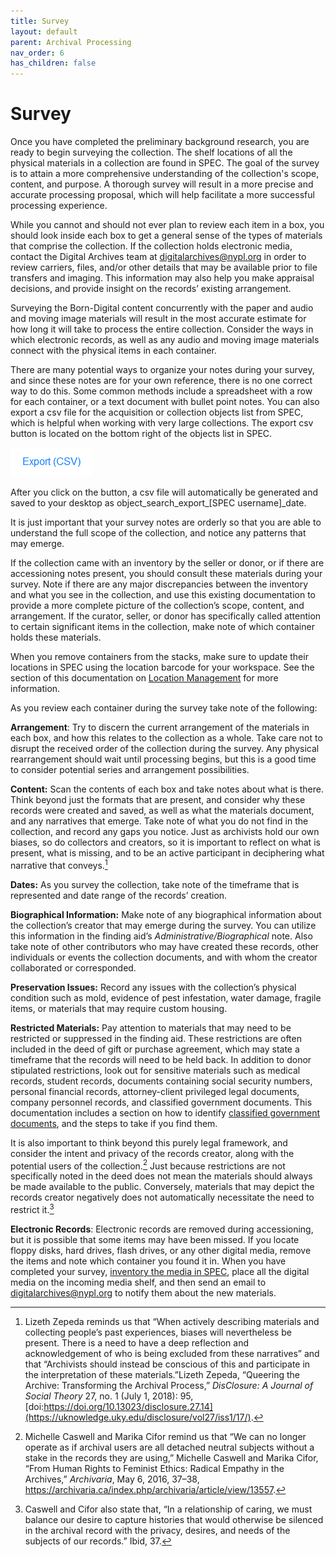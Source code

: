 ```yaml
---
title: Survey
layout: default
parent: Archival Processing
nav_order: 6
has_children: false
---
```

# Survey
Once you have completed the preliminary background research, you are ready to begin surveying the collection. The shelf locations of all the physical materials in a collection are found in SPEC. The goal of the survey is to attain a more comprehensive understanding of the collection's scope, content, and purpose. A thorough survey will result in a more precise and accurate processing proposal, which will help facilitate a more successful processing experience.

While you cannot and should not ever plan to review each item in a box, you should look inside each box to get a general sense of the types of materials that comprise the collection. If the collection holds electronic media, contact the Digital Archives team at <digitalarchives@nypl.org> in order to review carriers, files, and/or other details that may be available prior to file transfers and imaging. This information may also help you make appraisal decisions, and provide insight on the records’ existing arrangement. 

Surveying the Born-Digital content concurrently with the paper and audio and moving image materials will result in the most accurate estimate for how long it will take to process the entire collection. Consider the ways in which electronic records, as well as any audio and moving image materials connect with the physical items in each container. 

There are many potential ways to organize your notes during your survey, and since these notes are for your own reference, there is no one correct way to do this. Some common methods include a spreadsheet with a row for each container, or a text document with bullet point notes. You can also export a csv file for the acquisition or collection objects list from SPEC, which is helpful when working with very large collections. The export csv button is located on the bottom right of the objects list in SPEC. 

![SPEC EXPORT BUTTOM IMAGE](Images/02-SPEC_export_button.png)

After you click on the button, a csv file will automatically be generated and saved to your desktop as object_search_export_[SPEC username]_date.

It is just important that your survey notes are orderly so that you are able to understand the full scope of the collection, and notice any patterns that may emerge. 

If the collection came with an inventory by the seller or donor, or if there are accessioning notes present, you should consult these materials during your survey. Note if there are any major discrepancies between the inventory and what you see in the collection, and use this existing documentation to provide a more complete picture of the collection’s scope, content, and arrangement. If the curator, seller, or donor has specifically called attention to certain significant items in the collection, make note of which container holds these materials.

When you remove containers from the stacks, make sure to update their locations in SPEC using the location barcode for your workspace. See the section of this documentation on [Location Management]( Location_Management.md) for more information. 

As you review each container during the survey take note of the following:

**Arrangement**: Try to discern the current arrangement of the materials in each box, and how this relates to the collection as a whole. Take care not to disrupt the received order of the collection during the survey. Any physical rearrangement should wait until processing begins, but this is a good time to consider potential series and arrangement possibilities.

**Content:** Scan the contents of each box and take notes about what is there. Think beyond just the formats that are present, and consider why these records were created and saved, as well as what the materials document, and any narratives that emerge. Take note of what you do not find in the collection, and record any gaps you notice. Just as archivists hold our own biases, so do collectors and creators, so it is important to reflect on what is present, what is missing, and to be an active participant in deciphering what narrative that conveys.[^1]

**Dates:** As you survey the collection, take note of the timeframe that is represented and date range of the records’ creation. 

**Biographical Information:** Make note of any biographical information about the collection’s creator that may emerge during the survey. You can utilize this information in the finding aid’s _Administrative/Biographical_ note. Also take note of other contributors who may have created these records, other individuals or events the collection documents, and with whom the creator collaborated or corresponded.

**Preservation Issues:** Record any issues with the collection’s physical condition such as mold, evidence of pest infestation, water damage, fragile items, or materials that may require custom housing.

**Restricted Materials:** Pay attention to materials that may need to be restricted or suppressed in the finding aid. These restrictions are often included in the deed of gift or purchase agreement, which may state a timeframe that the records will need to be held back. In addition to donor stipulated restrictions, look out for sensitive materials such as medical records, student records, documents containing social security numbers, personal financial records, attorney-client privileged legal documents, company personnel records, and classified government documents. This documentation includes a section on how to identify [classified government documents](/Identification_and_Handling_of_Classified_Documents.md), and the steps to take if you find them. 

It is also important to think beyond this purely legal framework, and consider the intent and privacy of the records creator, along with the potential users of the collection.[^2] Just because restrictions are not specifically noted in the deed does not mean the materials should always be made available to the public. Conversely, materials that may depict the records creator negatively does not automatically necessitate the need to restrict it.[^3]

**Electronic Records**: Electronic records are removed during accessioning, but it is possible that some items may have been missed. If you locate floppy disks, hard drives, flash drives, or any other digital media, remove the items and note which container you found it in. When you have completed your survey, [inventory the media in SPEC](https://nypl.github.io/digarch/accessioning/inventorying-digital-media-accession.html), place all the digital media on the incoming media shelf, and then send an email to <digitalarchives@nypl.org> to notify them about the new materials.

[^1]: Lizeth Zepeda reminds us that “When actively describing materials and collecting people’s past experiences, biases will nevertheless be present. There is a need to have a deep reflection and acknowledgement of who is being excluded from these narratives” and that “Archivists should instead be conscious of this and participate in the interpretation of these materials.”Lizeth Zepeda, “Queering the Archive: Transforming the Archival Process,” _DisClosure: A Journal of Social Theory_ 27, no. 1 (July 1, 2018): 95, [doi:https://doi.org/10.13023/disclosure.27.14](https://uknowledge.uky.edu/disclosure/vol27/iss1/17/).

[^2]: Michelle Caswell and Marika Cifor remind us that “We can no longer operate as if archival users are all detached neutral subjects without a stake in the records they are using,” Michelle Caswell and Marika Cifor, “From Human Rights to Feminist Ethics: Radical Empathy in the Archives,” _Archivaria_, May 6, 2016, 37–38, <https://archivaria.ca/index.php/archivaria/article/view/13557>.

[^3]:  Caswell and Cifor also state that, “In a relationship of caring, we must balance our desire to capture histories that would otherwise be silenced in the archival record with the privacy, desires, and needs of the subjects of our records.” Ibid, 37.


